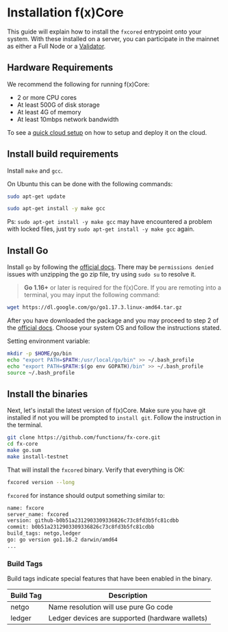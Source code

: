 # Installation f(x)Core

This guide will explain how to install the `fxcored` entrypoint onto your system. With these installed on a server, you can participate in the mainnet as either a Full Node or a [Validator](../validators/validator-setup.md).

## Hardware Requirements

We recommend the following for running f(x)Core:

* 2 or more CPU cores
* At least 500G of disk storage
* At least 4G of memory
* At least 10mbps network bandwidth

To see a [quick cloud setup](../resources/cloud-setup.md) on how to setup and deploy it on the cloud.

## Install build requirements

Install `make` and `gcc`.

On Ubuntu this can be done with the following commands:

```bash
sudo apt-get update

sudo apt-get install -y make gcc
```

Ps: `sudo apt-get install -y make gcc` may have encountered a problem with locked files, just try `sudo apt-get install -y make gcc` again.

## Install Go

Install `go` by following the [official docs](https://golang.org/doc/install). There may be `permissions denied` issues with unzipping the go zip file, try using `sudo su` to resolve it.

> **Go 1.16+** or later is required for the f(x)Core. If you are remoting into a terminal, you may input the following command:

```bash
wget https://dl.google.com/go/go1.17.3.linux-amd64.tar.gz 
```

After you have downloaded the package and you may proceed to step 2 of the [official docs](https://golang.org/doc/install). Choose your system OS and follow the instructions stated.

Setting environment variable:

```bash
mkdir -p $HOME/go/bin
echo "export PATH=$PATH:/usr/local/go/bin" >> ~/.bash_profile
echo "export PATH=$PATH:$(go env GOPATH)/bin" >> ~/.bash_profile
source ~/.bash_profile
```

## Install the binaries

Next, let's install the latest version of f(x)Core. Make sure you have git installed if not you will be prompted to `install git`. Follow the instruction in the terminal.

```bash
git clone https://github.com/functionx/fx-core.git
cd fx-core
make go.sum
make install-testnet
```

That will install the `fxcored` binary. Verify that everything is OK:

```bash
fxcored version --long
```

`fxcored` for instance should output something similar to:

```bash
name: fxcore
server_name: fxcored
version: github-b0b51a2312903309336826c73c8fd3b5fc81cdbb
commit: b0b51a2312903309336826c73c8fd3b5fc81cdbb
build_tags: netgo,ledger
go: go version go1.16.2 darwin/amd64
...
```

### Build Tags

Build tags indicate special features that have been enabled in the binary.

| Build Tag | Description                                     |
| --------- | ----------------------------------------------- |
| netgo     | Name resolution will use pure Go code           |
| ledger    | Ledger devices are supported (hardware wallets) |
